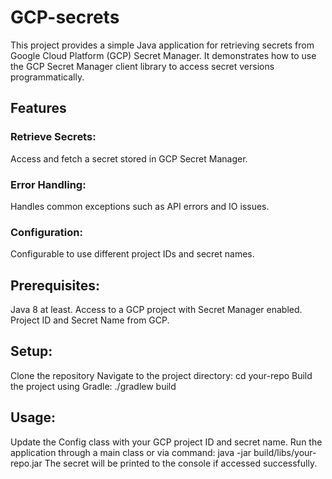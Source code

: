 # GCP-secrets
This project provides a simple Java application for retrieving secrets from Google Cloud Platform (GCP) Secret Manager. It demonstrates how to use the GCP Secret Manager client library to access secret versions programmatically.

## Features
### Retrieve Secrets: 
  Access and fetch a secret stored in GCP Secret Manager.
### Error Handling: 
  Handles common exceptions such as API errors and IO issues.
### Configuration: 
  Configurable to use different project IDs and secret names.

## Prerequisites:

Java 8 at least.
Access to a GCP project with Secret Manager enabled.
Project ID and Secret Name from GCP.

## Setup:
Clone the repository
Navigate to the project directory: cd your-repo
Build the project using Gradle: ./gradlew build

## Usage:

Update the Config class with your GCP project ID and secret name.
Run the application through a main class or via command: java -jar build/libs/your-repo.jar
The secret will be printed to the console if accessed successfully.